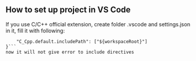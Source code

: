 ## How to set up project in VS Code

If you use C/C++ official extension, create folder .vscode and settings.json in it, fill it with following:
```{
    "C_Cpp.default.includePath": ["${workspaceRoot}"]
}```
now it will not give error to include directives

